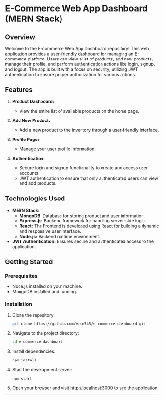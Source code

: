 # E-Commerce Web App Dashboard (MERN Stack)

## Overview

Welcome to the E-commerce Web App Dashboard repository! This web application provides a user-friendly dashboard for managing an E-commerce platform. Users can view a list of products, add new products, manage their profile, and perform authentication actions like login, signup, and logout. The app is built with a focus on security, utilizing JWT authentication to ensure proper authorization for various actions.

## Features

1. **Product Dashboard:**
   - View the entire list of available products on the home page.

2. **Add New Product:**
   - Add a new product to the inventory through a user-friendly interface.

3. **Profile Page:**
   - Manage your user profile information.

4. **Authentication:**
   - Secure login and signup functionality to create and access user accounts.
   - JWT authentication to ensure that only authenticated users can view and add products.

## Technologies Used

- **MERN Stack:**
  - **MongoDB:** Database for storing product and user information.
  - **Express.js:** Backend framework for handling server-side logic.
  - **React:** The Frontend is developed using React for building a dynamic and responsive user interface.
  - **Node.js:** Backend runtime environment.
- **JWT Authentication:** Ensures secure and authenticated access to the application.

## Getting Started

### Prerequisites

- Node.js installed on your machine.
- MongoDB installed and running.

### Installation

1. Clone the repository:

   ```bash
   git clone https://github.com/vrun545/e-commerce-dashboard.git
   ```

2. Navigate to the project directory:

   ```bash
   cd e-commerce-dashboard
   ```

3. Install dependencies:

   ```bash
   npm install
   ```

4. Start the development server:

   ```bash
   npm start
   ```

5. Open your browser and visit [http://localhost:3000](http://localhost:3000) to see the application.

---
